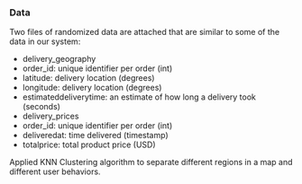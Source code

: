 ### Data

Two files of randomized data are attached that are similar to some of the data in our system:
-	delivery_geography
-	order_id: unique identifier per order (int)
-	latitude: delivery location (degrees)
-	longitude: delivery location (degrees)
-	estimateddeliverytime: an estimate of how long a delivery took (seconds)
-	delivery_prices
-	order_id: unique identifier per order (int)
-	deliveredat: time delivered (timestamp)
-	totalprice: total product price (USD)

Applied KNN Clustering algorithm to separate different regions in a map and different user behaviors.
